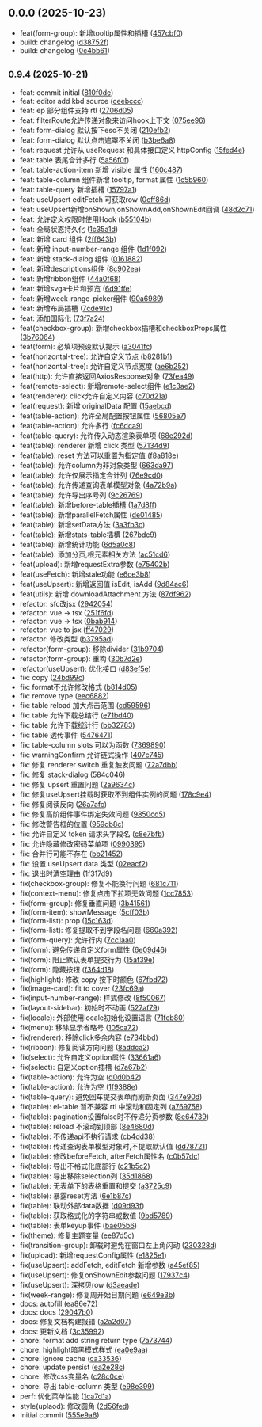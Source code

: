 ## 0.0.0 (2025-10-23)

- feat(form-group): 新增tooltip属性和插槽 ([457cbf0](https://github.com/sutras/cosey/commit/457cbf0))
- build: changelog ([d38752f](https://github.com/sutras/cosey/commit/d38752f))
- build: changelog ([0c4bb61](https://github.com/sutras/cosey/commit/0c4bb61))

## <small>0.9.4 (2025-10-21)</small>

- feat: commit initial ([810f0de](https://github.com/sutras/cosey/commit/810f0de))
- feat: editor add kbd source ([ceebccc](https://github.com/sutras/cosey/commit/ceebccc))
- feat: ep 部分组件支持 rtl ([2706d05](https://github.com/sutras/cosey/commit/2706d05))
- feat: filterRoute允许传递对象来访问hook上下文 ([075ee96](https://github.com/sutras/cosey/commit/075ee96))
- feat: form-dialog 默认按下esc不关闭 ([210efb2](https://github.com/sutras/cosey/commit/210efb2))
- feat: form-dialog 默认点击遮罩不关闭 ([b3be6a8](https://github.com/sutras/cosey/commit/b3be6a8))
- feat: request 允许从 useRequest 和具体接口定义 httpConfig ([15fed4e](https://github.com/sutras/cosey/commit/15fed4e))
- feat: table 表尾合计多行 ([5a56f0f](https://github.com/sutras/cosey/commit/5a56f0f))
- feat: table-action-item 新增 visible 属性 ([160c487](https://github.com/sutras/cosey/commit/160c487))
- feat: table-column 组件新增 tooltip, format 属性 ([1c5b960](https://github.com/sutras/cosey/commit/1c5b960))
- feat: table-query 新增插槽 ([15797a1](https://github.com/sutras/cosey/commit/15797a1))
- feat: useUpsert editFetch 可获取row ([0cff86d](https://github.com/sutras/cosey/commit/0cff86d))
- feat: useUpsert新增onShown,onShownAdd,onShownEdit回调 ([48d2c71](https://github.com/sutras/cosey/commit/48d2c71))
- feat: 允许定义权限时使用Hook ([b55104b](https://github.com/sutras/cosey/commit/b55104b))
- feat: 全局状态持久化 ([1c35a1d](https://github.com/sutras/cosey/commit/1c35a1d))
- feat: 新增 card 组件 ([2ff643b](https://github.com/sutras/cosey/commit/2ff643b))
- feat: 新增 input-number-range 组件 ([1d1f092](https://github.com/sutras/cosey/commit/1d1f092))
- feat: 新增 stack-dialog 组件 ([0161882](https://github.com/sutras/cosey/commit/0161882))
- feat: 新增descriptions组件 ([8c902ea](https://github.com/sutras/cosey/commit/8c902ea))
- feat: 新增ribbon组件 ([44a0f68](https://github.com/sutras/cosey/commit/44a0f68))
- feat: 新增svga卡片和预览 ([6d91ffe](https://github.com/sutras/cosey/commit/6d91ffe))
- feat: 新增week-range-picker组件 ([90a6989](https://github.com/sutras/cosey/commit/90a6989))
- feat: 新增布局插槽 ([7cde91c](https://github.com/sutras/cosey/commit/7cde91c))
- feat: 添加国际化 ([73f7a24](https://github.com/sutras/cosey/commit/73f7a24))
- feat(checkbox-group): 新增checkbox插槽和checkboxProps属性 ([3b76064](https://github.com/sutras/cosey/commit/3b76064))
- feat(form): 必填项预设默认提示 ([a3041fc](https://github.com/sutras/cosey/commit/a3041fc))
- feat(horizontal-tree): 允许自定义节点 ([b8281b1](https://github.com/sutras/cosey/commit/b8281b1))
- feat(horizontal-tree): 允许自定义节点宽度 ([ae6b252](https://github.com/sutras/cosey/commit/ae6b252))
- feat(http): 允许直接返回AxiosResponse对象 ([73fea49](https://github.com/sutras/cosey/commit/73fea49))
- feat(remote-select): 新增remote-select组件 ([e1c3ae2](https://github.com/sutras/cosey/commit/e1c3ae2))
- feat(renderer): click允许自定义内容 ([c70d21a](https://github.com/sutras/cosey/commit/c70d21a))
- feat(request): 新增 originalData 配置 ([15aebcd](https://github.com/sutras/cosey/commit/15aebcd))
- feat(table-action): 允许全局配置按钮属性 ([56805e7](https://github.com/sutras/cosey/commit/56805e7))
- feat(table-action): 允许多行 ([fc6dca9](https://github.com/sutras/cosey/commit/fc6dca9))
- feat(table-query): 允许传入动态渲染表单项 ([68e292d](https://github.com/sutras/cosey/commit/68e292d))
- feat(table): renderer 新增 click 类型 ([57134d9](https://github.com/sutras/cosey/commit/57134d9))
- feat(table): reset 方法可以重置为指定值 ([f8a818e](https://github.com/sutras/cosey/commit/f8a818e))
- feat(table): 允许column为非对象类型 ([663da97](https://github.com/sutras/cosey/commit/663da97))
- feat(table): 允许仅展示指定合计列 ([76e9cd0](https://github.com/sutras/cosey/commit/76e9cd0))
- feat(table): 允许传递查询表单模型对象 ([4a72b9a](https://github.com/sutras/cosey/commit/4a72b9a))
- feat(table): 允许导出序号列 ([9c26769](https://github.com/sutras/cosey/commit/9c26769))
- feat(table): 新增before-table插槽 ([1a7d8ff](https://github.com/sutras/cosey/commit/1a7d8ff))
- feat(table): 新增parallelFetch属性 ([de01485](https://github.com/sutras/cosey/commit/de01485))
- feat(table): 新增setData方法 ([3a3fb3c](https://github.com/sutras/cosey/commit/3a3fb3c))
- feat(table): 新增stats-table插槽 ([267bde9](https://github.com/sutras/cosey/commit/267bde9))
- feat(table): 新增统计功能 ([6d5a0c8](https://github.com/sutras/cosey/commit/6d5a0c8))
- feat(table): 添加分页,根元素相关方法 ([ac51cd6](https://github.com/sutras/cosey/commit/ac51cd6))
- feat(upload): 新增requestExtra参数 ([e75402b](https://github.com/sutras/cosey/commit/e75402b))
- feat(useFetch): 新增stale功能 ([e6ce3b8](https://github.com/sutras/cosey/commit/e6ce3b8))
- feat(useUpsert): 新增返回值 isEdit, isAdd ([9d84ac6](https://github.com/sutras/cosey/commit/9d84ac6))
- feat(utils): 新增 downloadAttachment 方法 ([87df962](https://github.com/sutras/cosey/commit/87df962))
- refactor: sfc改jsx ([2942054](https://github.com/sutras/cosey/commit/2942054))
- refactor: vue -> tsx ([251f6fd](https://github.com/sutras/cosey/commit/251f6fd))
- refactor: vue -> tsx ([0bab914](https://github.com/sutras/cosey/commit/0bab914))
- refactor: vue to jsx ([ff47029](https://github.com/sutras/cosey/commit/ff47029))
- refactor: 修改类型 ([b3795ad](https://github.com/sutras/cosey/commit/b3795ad))
- refactor(form-group): 移除divider ([31b9704](https://github.com/sutras/cosey/commit/31b9704))
- refactor(form-group): 重构 ([30b7d2e](https://github.com/sutras/cosey/commit/30b7d2e))
- refactor(useUpsert): 优化接口 ([d83ef5e](https://github.com/sutras/cosey/commit/d83ef5e))
- fix: copy ([24bd99c](https://github.com/sutras/cosey/commit/24bd99c))
- fix: format不允许修改格式 ([b814d05](https://github.com/sutras/cosey/commit/b814d05))
- fix: remove type ([eec6882](https://github.com/sutras/cosey/commit/eec6882))
- fix: table reload 加大点击范围 ([cd59596](https://github.com/sutras/cosey/commit/cd59596))
- fix: table 允许下载总结行 ([e71bd40](https://github.com/sutras/cosey/commit/e71bd40))
- fix: table 允许下载统计行 ([bb32783](https://github.com/sutras/cosey/commit/bb32783))
- fix: table 透传事件 ([5476471](https://github.com/sutras/cosey/commit/5476471))
- fix: table-column slots 可以为函数 ([7369890](https://github.com/sutras/cosey/commit/7369890))
- fix: warningConfirm 允许链式操作 ([407c745](https://github.com/sutras/cosey/commit/407c745))
- fix: 修复 renderer switch 重复触发问题 ([72a7dbb](https://github.com/sutras/cosey/commit/72a7dbb))
- fix: 修复 stack-dialog ([584c046](https://github.com/sutras/cosey/commit/584c046))
- fix: 修复 upsert 重置问题 ([2a9634c](https://github.com/sutras/cosey/commit/2a9634c))
- fix: 修复useUpsert挂载时获取不到组件实例的问题 ([178c9e4](https://github.com/sutras/cosey/commit/178c9e4))
- fix: 修复阅读反向 ([26a7afc](https://github.com/sutras/cosey/commit/26a7afc))
- fix: 修复高阶组件事件绑定失效问题 ([9850cd5](https://github.com/sutras/cosey/commit/9850cd5))
- fix: 修改警告框的位置 ([959db8c](https://github.com/sutras/cosey/commit/959db8c))
- fix: 允许自定义 token 请求头字段名 ([c8e7bfb](https://github.com/sutras/cosey/commit/c8e7bfb))
- fix: 允许隐藏修改密码菜单项 ([0990395](https://github.com/sutras/cosey/commit/0990395))
- fix: 合并行可能不存在 ([bb21452](https://github.com/sutras/cosey/commit/bb21452))
- fix: 设置 useUpsert data 类型 ([02eacf2](https://github.com/sutras/cosey/commit/02eacf2))
- fix: 退出时清空理由 ([1f317d9](https://github.com/sutras/cosey/commit/1f317d9))
- fix(checkbox-group): 修复不能换行问题 ([681c711](https://github.com/sutras/cosey/commit/681c711))
- fix(context-menu): 修复点击下拉项无效问题 ([1cc7853](https://github.com/sutras/cosey/commit/1cc7853))
- fix(form-group): 修复垂直问题 ([3b41561](https://github.com/sutras/cosey/commit/3b41561))
- fix(form-item): showMessage ([5cff03b](https://github.com/sutras/cosey/commit/5cff03b))
- fix(form-list): prop ([15c163d](https://github.com/sutras/cosey/commit/15c163d))
- fix(form-list): 修复提取不到字段名问题 ([660a392](https://github.com/sutras/cosey/commit/660a392))
- fix(form-query): 允许行内 ([7cc1aa0](https://github.com/sutras/cosey/commit/7cc1aa0))
- fix(form): 避免传递自定义form属性 ([6e09d46](https://github.com/sutras/cosey/commit/6e09d46))
- fix(form): 阻止默认表单提交行为 ([15af39e](https://github.com/sutras/cosey/commit/15af39e))
- fix(form): 隐藏按钮 ([f364d18](https://github.com/sutras/cosey/commit/f364d18))
- fix(highlight): 修改 copy 按下时颜色 ([67fbd72](https://github.com/sutras/cosey/commit/67fbd72))
- fix(image-card): fit to cover ([23fc69a](https://github.com/sutras/cosey/commit/23fc69a))
- fix(input-number-range): 样式修改 ([8f50067](https://github.com/sutras/cosey/commit/8f50067))
- fix(layout-sidebar): 初始时不动画 ([527af79](https://github.com/sutras/cosey/commit/527af79))
- fix(locale): 外部使用locale初始化设置语言 ([71feb80](https://github.com/sutras/cosey/commit/71feb80))
- fix(menu): 移除显示省略号 ([105ca72](https://github.com/sutras/cosey/commit/105ca72))
- fix(renderer): 移除click多余内容 ([e734bbd](https://github.com/sutras/cosey/commit/e734bbd))
- fix(ribbon): 修复阅读方向问题 ([8addca2](https://github.com/sutras/cosey/commit/8addca2))
- fix(select): 允许自定义option属性 ([33661a6](https://github.com/sutras/cosey/commit/33661a6))
- fix(select): 自定义option插槽 ([d7a67b2](https://github.com/sutras/cosey/commit/d7a67b2))
- fix(table-action): 允许为空 ([d0d0b42](https://github.com/sutras/cosey/commit/d0d0b42))
- fix(table-action): 允许为空 ([1f9388e](https://github.com/sutras/cosey/commit/1f9388e))
- fix(table-query): 避免回车提交表单而刷新页面 ([347e90d](https://github.com/sutras/cosey/commit/347e90d))
- fix(table): el-table 暂不兼容 rtl 中滚动和固定列 ([a769758](https://github.com/sutras/cosey/commit/a769758))
- fix(table): pagination设置false时不传递分页参数 ([8e64739](https://github.com/sutras/cosey/commit/8e64739))
- fix(table): reload 不滚动到顶部 ([8e4680d](https://github.com/sutras/cosey/commit/8e4680d))
- fix(table): 不传递api不执行请求 ([cb4dd38](https://github.com/sutras/cosey/commit/cb4dd38))
- fix(table): 传递查询表单模型对象时,不提取默认值 ([dd78721](https://github.com/sutras/cosey/commit/dd78721))
- fix(table): 修改beforeFetch, afterFetch属性名 ([c0b57dc](https://github.com/sutras/cosey/commit/c0b57dc))
- fix(table): 导出不格式化底部行 ([c21b5c2](https://github.com/sutras/cosey/commit/c21b5c2))
- fix(table): 导出移除selection列 ([35d1868](https://github.com/sutras/cosey/commit/35d1868))
- fix(table): 无表单下的表格重置和提交 ([a3725c9](https://github.com/sutras/cosey/commit/a3725c9))
- fix(table): 暴露reset方法 ([6e1b87c](https://github.com/sutras/cosey/commit/6e1b87c))
- fix(table): 联动外部data数据 ([d09d93f](https://github.com/sutras/cosey/commit/d09d93f))
- fix(table): 获取格式化的字符串或数值 ([9bd5789](https://github.com/sutras/cosey/commit/9bd5789))
- fix(table): 表单keyup事件 ([bae05b6](https://github.com/sutras/cosey/commit/bae05b6))
- fix(theme): 修复主题变量 ([ee87d5c](https://github.com/sutras/cosey/commit/ee87d5c))
- fix(transition-group): 卸载时避免在窗口左上角闪动 ([230328d](https://github.com/sutras/cosey/commit/230328d))
- fix(upload): 新增requestConfig属性 ([e1825e1](https://github.com/sutras/cosey/commit/e1825e1))
- fix(useUpsert): addFetch, editFetch 新增参数 ([a45ef85](https://github.com/sutras/cosey/commit/a45ef85))
- fix(useUpsert): 修复onShownEdit参数问题 ([17937c4](https://github.com/sutras/cosey/commit/17937c4))
- fix(useUpsert): 深拷贝row ([d3aeade](https://github.com/sutras/cosey/commit/d3aeade))
- fix(week-range): 修复周开始日期问题 ([e649e3b](https://github.com/sutras/cosey/commit/e649e3b))
- docs: autofill ([ea86e72](https://github.com/sutras/cosey/commit/ea86e72))
- docs: docs ([29047b0](https://github.com/sutras/cosey/commit/29047b0))
- docs: 修复文档构建报错 ([a2a2d07](https://github.com/sutras/cosey/commit/a2a2d07))
- docs: 更新文档 ([3c35992](https://github.com/sutras/cosey/commit/3c35992))
- chore: format add string return type ([7a73744](https://github.com/sutras/cosey/commit/7a73744))
- chore: highlight暗黑模式样式 ([ea0e9aa](https://github.com/sutras/cosey/commit/ea0e9aa))
- chore: ignore cache ([ca33536](https://github.com/sutras/cosey/commit/ca33536))
- chore: update persist ([ea2e28c](https://github.com/sutras/cosey/commit/ea2e28c))
- chore: 修改css变量名 ([c28c0ce](https://github.com/sutras/cosey/commit/c28c0ce))
- chore: 导出 table-column 类型 ([e98e399](https://github.com/sutras/cosey/commit/e98e399))
- perf: 优化菜单性能 ([1ca7d1a](https://github.com/sutras/cosey/commit/1ca7d1a))
- style(uplaod): 修改圆角 ([2d56fed](https://github.com/sutras/cosey/commit/2d56fed))
- Initial commit ([555e9a6](https://github.com/sutras/cosey/commit/555e9a6))
